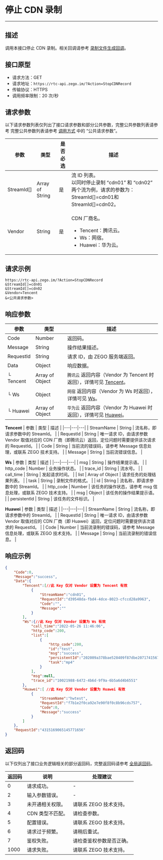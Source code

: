 # 停止 CDN 录制

---

## 描述

调用本接口停止 CDN 录制。相关回调请参考 [录制文件生成回调](https://doc-zh.zego.im/article/19690)。



## 接口原型

- 请求方法：GET
- 请求地址：`https://rtc-api.zego.im/?Action=StopCDNRecord`
- 传输协议：HTTPS
- 调用频率限制：20 次/秒

## 请求参数

以下请求参数列表仅列出了接口请求参数和部分公共参数，完整公共参数列表请参考 完整公共参数列表请参考 [调用方式](/live-streaming-server/api-reference/accessing-server-apis#公共请求参数) 中的 “公共请求参数”。


<table>

<thead>
  <tr>
    <th>参数</th>
    <th>类型</th>
    <th>是否必选</th>
    <th>描述</th>
  </tr>
</thead>
<tbody>
  <tr>
    <td>StreamId[]</td>
    <td>Array of String</td>
    <td>是</td>
    <td>流 ID 列表。<br />以同时停止录制 “cdn01” 和 “cdn02” 两个流为例，请求的参数为：StreamId[]=cdn01和StreamId[]=cdn02。</td>
  </tr>
  <tr>
    <td>Vendor</td>
    <td>String</td>
    <td>是</td>
    <td>
    <p>CDN 厂商名。</p>
    <ul>
    <li>Tencent：腾讯云。</li><li>Ws：网宿。</li><li>Huawei：华为云。</li>
    </ul>
    </td>
  </tr>
</tbody>
</table>


## 请求示例

```
https://rtc-api.zego.im/?Action=StopCDNRecord
&StreamId[]=cdn01
&StreamId[]=cdn02
&Vendor=Tencent
&<公共请求参数>
```

## 响应参数


| 参数 | 类型 | 描述 |
|---|---|---|
| Code | Number | 返回码。 |
| Message | String | 操作结果描述。 |
| RequestId | String | 请求 ID，由 ZEGO 服务端返回。 |
| Data | Object | 响应数据。 |
| └ Tencent | Array of Object | <code>腾讯云</code> 返回内容（Vendor 为 Tencent 时返回），详情可见 [Tencent](#tencent)。 |
| └ Ws | Object | <code>网宿</code> 返回内容（Vendor 为 Ws 时返回），详情可见 [Ws](#ws)。 |
| └ Huawei | Array of Object | <code>华为云</code> 返回内容（Vendor 为 Huawei 时返回），详情可见 [Huawei](#huawei)。 |

<a id="tencent"></a>
**Tencent**
| 参数 | 类型 | 描述 |
|---|---|---|
| StreamName | String | 流名称，即请求参数中的 StreamId。 |
| RequestId | String | 唯一请求 ID，由请求参数 Vendor 取值对应的 CDN 厂商（即腾讯云）返回，定位问题时需要提供该次请求的 RequestId。 |
| Code | String | 当前流的错误码，请参考 Message 信息处理，或联系 ZEGO 技术支持。 |
| Message | String | 当前流错误信息。 |

<a id="ws"></a>
**Ws**
| 参数 | 类型 | 描述 |
|---|---|---|
| msg | String | 操作结果提示语。 |
| http_code | Number | 业务操作状态。 |
| trace_id | String | 流水号。 |
| call_time | String | 发起请求时间。 |
| list | Array of Object | 请求任务的处理结果列表。 |
| task | String | 录制文件的格式。 |
| id | String | 流名称，即请求参数中的 StreamId。 |
| http_code | Number | 该任务的操作状态，请参考 msg 信息处理，或联系 ZEGO 技术支持。 |
| msg | Object | 该任务的操作结果提示语。 |
| persistentId | String | 该任务的文件标识。 |

<a id="huawei"></a>
**Huawei**
| 参数 | 类型 | 描述 |
|---|---|---|
| StreamName | String | 流名称，即请求参数中的 StreamId。 |
| RequestId | String | 唯一请求 ID，由请求参数 Vendor 取值对应的 CDN 厂商（即 Huawei）返回，定位问题时需要提供该次请求的 RequestId。 |
| Code | Number | 当前流录制的错误码，请参考 Message 信息处理，或联系 ZEGO 技术支持。 |
| Message | String | 当前流录制的错误信息。 |


## 响应示例

```json
{
    "Code":0,
    "Message":"success",
    "Data":{
        "Tencent":[//此 Key 仅对 Vendor 设置为 Tencent 有效
            {
                "StreamName":"cdn01",
                "RequestId":"d39548da-fbd4-4dce-8023-cfccd28a9963",
                "Code":"",
                "Message":""
            }
        ],
        "Ws":{//此 Key 仅对 Vendor 设置为 Ws 有效
            "call_time":"2022-05-26 11:46:06",
            "http_code":200,
            "list":[
                {
                    "http_code":200,
                    "id":"test",
                    "msg":"success",
                    "persistentId":"202009a378bae528409f87dbe20717415676",
                    "task":"mp4"
                }
            ],
            "msg":null,
            "trace_id":"10021988-6472-4b6d-9f9a-6b5a6d4b6551"
        },
        "Huawei":[ //此 Key 仅对 Vendor 设置为 Huawei 有效
            {
                "StreamName":"hwtest",
                "RequestId":"f7b1e2f0ca92e7e90f8f0c8b96cds757",
                "Code":0,
                "Message":"success"            
            }
        ]
    },
    "RequestId":"4315169065145771656"
}
```

## 返回码

以下仅列出了接口业务逻辑相关的部分返回码，完整返回码请参考 [全局返回码](https://doc-zh.zego.im/)。

|返回码|说明|处理建议|
|-----|------|-----|
| 0 | 请求成功。 |-|
| 2 | 输入参数错误。 |-|
| 3 | 未开通相关权限。 | 请联系 ZEGO 技术支持。|
| 4 | CDN 类型不匹配。 | 请检查参数。|
| 5 | 配置错误。 | 请联系 ZEGO 技术支持。|
| 6 | 请求过于频繁。 | 请稍后重试。|
| 7 | 鉴权失败。 | 请检查鉴权参数是否正确。|
| 1000  | 请求失败。 | 请联系 ZEGO 技术支持。|
